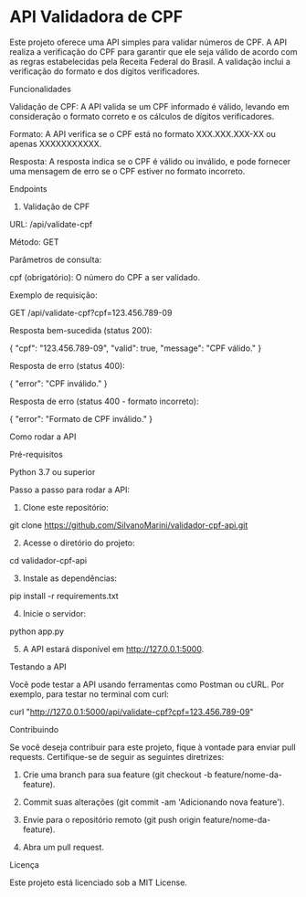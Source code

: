 # API Validadora de CPF

Este projeto oferece uma API simples para validar números de CPF. A API realiza a verificação do CPF para garantir que ele seja válido de acordo com as regras estabelecidas pela Receita Federal do Brasil. A validação inclui a verificação do formato e dos dígitos verificadores.

Funcionalidades

Validação de CPF: A API valida se um CPF informado é válido, levando em consideração o formato correto e os cálculos de dígitos verificadores.

Formato: A API verifica se o CPF está no formato XXX.XXX.XXX-XX ou apenas XXXXXXXXXXX.

Resposta: A resposta indica se o CPF é válido ou inválido, e pode fornecer uma mensagem de erro se o CPF estiver no formato incorreto.


Endpoints

1. Validação de CPF

URL: /api/validate-cpf

Método: GET

Parâmetros de consulta:

cpf (obrigatório): O número do CPF a ser validado.


Exemplo de requisição:

GET /api/validate-cpf?cpf=123.456.789-09

Resposta bem-sucedida (status 200):

{
  "cpf": "123.456.789-09",
  "valid": true,
  "message": "CPF válido."
}

Resposta de erro (status 400):

{
  "error": "CPF inválido."
}

Resposta de erro (status 400 - formato incorreto):

{
  "error": "Formato de CPF inválido."
}

Como rodar a API

Pré-requisitos

Python 3.7 ou superior

Passo a passo para rodar a API:

1. Clone este repositório:

git clone https://github.com/SilvanoMarini/validador-cpf-api.git


2. Acesse o diretório do projeto:

cd validador-cpf-api


3. Instale as dependências:

pip install -r requirements.txt

4. Inicie o servidor:

python app.py


5. A API estará disponível em http://127.0.0.1:5000.

Testando a API

Você pode testar a API usando ferramentas como Postman ou cURL. Por exemplo, para testar no terminal com curl:

curl "http://127.0.0.1:5000/api/validate-cpf?cpf=123.456.789-09"

Contribuindo

Se você deseja contribuir para este projeto, fique à vontade para enviar pull requests. Certifique-se de seguir as seguintes diretrizes:

1. Crie uma branch para sua feature (git checkout -b feature/nome-da-feature).


2. Commit suas alterações (git commit -am 'Adicionando nova feature').


3. Envie para o repositório remoto (git push origin feature/nome-da-feature).


4. Abra um pull request.


Licença

Este projeto está licenciado sob a MIT License.
